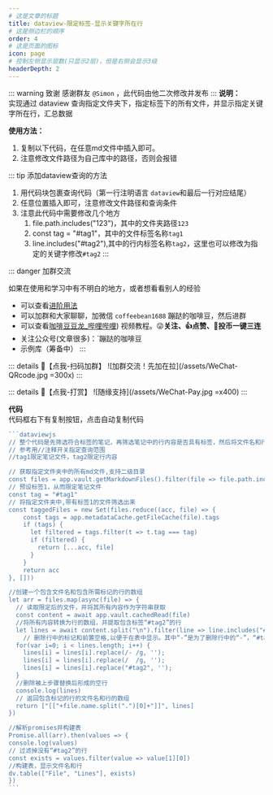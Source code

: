 ```yaml
---
# 这是文章的标题
title: dataview-限定标签-显示关键字所在行
# 这是侧边栏的顺序
order: 4
# 这是页面的图标
icon: page
# 控制左侧显示层数(只显示2层)，但是右侧会显示3级
headerDepth: 2
---
```

::: warning 致谢
感谢群友 `@Simon` ，此代码由他二次修改并发布
:::
**说明：**  
实现通过 dataview 查询指定文件夹下，指定标签下的所有文件，并显示指定关键字所在行，汇总数据

**使用方法：**  
1. 复制以下代码，在任意md文件中插入即可。
2. 注意修改文件路径为自己库中的路径，否则会报错

::: tip 添加dataview查询的方法
1. 用代码块包裹查询代码（第一行注明语言 `dataview`和最后一行对应结尾）
2. 任意位置插入即可，注意修改文件路径和查询条件
3. 注意此代码中需要修改几个地方
	1. file.path.includes("123")，其中的文件夹路径`123`
	2. const tag = "#tag1"，其中的文件标签名称`tag1`
	3. line.includes("#tag2"),其中的行内标签名称`tag2`，这里也可以修改为指定的关键字修改`#tag2`
:::



::: danger 加群交流

如果在使用和学习中有不明白的地方，或者想看看别人的经验
- 可以查看[进阶用法](/zh/advanced)
- 可以加群和大家聊聊，加微信 `coffeebean1688` 蹦跶的咖啡豆，然后进群
- 可以查看[咖啡豆豆龙_哔哩哔哩](https://space.bilibili.com/618777356)) 视频教程。😜**关注、👍点赞、📀投币一键三连**
- 关注公众号(文章很多)：`蹦跶的咖啡豆
- 示例库（筹备中）
:::

::: details 🌱【点我-扫码加群】
![加群交流！先加在拉](/assets/WeChat-QRcode.jpg =300x) 
::: 

::: details 🍻【点我-打赏】
![随缘支持](/assets/WeChat-Pay.jpg =x400)
::: 



**代码**  
代码框右下有复制按钮，点击自动复制代码
````js
```dataviewjs
// 整个代码是先筛选符合标签的笔记，再筛选笔记中的行内容是否具有标签，然后将文件名和行显示在表中。 
// 参考用//注释开关指定查询范围
//tag1限定笔记文件，tag2限定行内容

// 获取指定文件夹中的所有md文件,支持二级目录
const files = app.vault.getMarkdownFiles().filter(file => file.path.includes("123"))
// 预设标签1，从而限定笔记文件
const tag = "#tag1"
// 将指定文件夹中,带有标签1的文件筛选出来
const taggedFiles = new Set(files.reduce((acc, file) => {
    const tags = app.metadataCache.getFileCache(file).tags
    if (tags) {
      let filtered = tags.filter(t => t.tag === tag)
      if (filtered) {
        return [...acc, file]
      }
    }
    return acc
}, []))

//创建一个包含文件名和包含所需标记的行的数组
let arr = files.map(async(file) => {
  // 读取限定后的文件，并将其所有内容作为字符串获取
  const content = await app.vault.cachedRead(file)
  //将所有内容转换为行的数组，并提取包含标签“#tag2”的行 
  let lines = await content.split("\n").filter(line => line.includes("#tag2")) 
    // 删除行中的标记和前置空格,以便于在表中显示。其中“-”是为了删除行中的“-”，“#tag2”是为了删除行中的“#DEF”，“  ”是为了删除行中的空格。
  for(var i=0; i < lines.length; i++) { 
    lines[i] = lines[i].replace(/- /g, '');
    lines[i] = lines[i].replace(/  /g, '');
    lines[i] = lines[i].replace("#tag2", '');
  }
  //删除被上步骤替换后形成的空行
  console.log(lines)
  // 返回包含标记的行的文件名和行的数组 
  return ["[["+file.name.split(".")[0]+"]]", lines]
})

//解析promises并构建表 
Promise.all(arr).then(values => {
console.log(values)
// 过滤掉没有“#tag2”的行
const exists = values.filter(value => value[1][0])
//构建表，显示文件名和行 
dv.table(["File", "Lines"], exists)
})
```
````